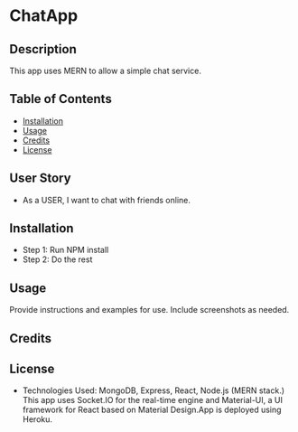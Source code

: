 # ChatApp

## Description
This app uses MERN to allow a simple chat service.

## Table of Contents

- [Installation](#installation)
- [Usage](#usage)
- [Credits](#credits)
- [License](#license)

## User Story

- As a USER, I want to chat with friends online.

## Installation

- Step 1: Run NPM install
- Step 2: Do the rest

## Usage

Provide instructions and examples for use. Include screenshots as needed.

## Credits

## License


 * Technologies Used:
 MongoDB, Express, React, Node.js (MERN stack.) This app uses Socket.IO for the real-time engine and Material-UI, a UI framework for React based on Material Design.App is deployed using Heroku. 